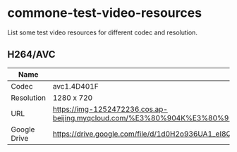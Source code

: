 # commone-test-video-resources

List some test video resources for different codec and resolution.

## H264/AVC

| Name |  72 Seasons_ of Makoto Shinkai    |
| ---- | ----- |
| Codec |  avc1.4D401F  |
| Resolution |   1280 x 720   |
| URL   |    https://img-1252472236.cos.ap-beijing.myqcloud.com/%E3%80%904K%E3%80%91_72%20Seasons_%20of%20Makoto%20Shinkai%20%20%E6%96%B0%E6%B5%B7%E8%AA%A0%20%E3%80%8C%E4%BA%8C%E5%8D%81%E5%9B%9B%E7%AF%80%E6%B0%97%20%C2%B7%20%E4%B8%83%E5%8D%81%E4%BA%8C%E5%80%99%E3%80%8D.mp4   |
| Google Drive |   https://drive.google.com/file/d/1d0H2o936UA1_eI8QrTPnES1-Wnj-_mic/view?usp=sharing        |




